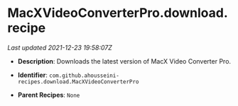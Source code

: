 # MacXVideoConverterPro.download.recipe

_Last updated 2021-12-23 19:58:07Z_

- **Description**: Downloads the latest version of MacX Video Converter Pro.

- **Identifier**: `com.github.ahousseini-recipes.download.MacXVideoConverterPro`

- **Parent Recipes**: `None`